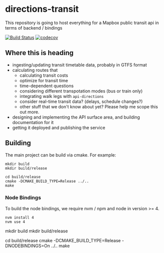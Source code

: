 # directions-transit
This repository is going to host everything for a Mapbox public transit api in terms of backend / bindings

[![Build Status](https://travis-ci.com/mapbox/directions-transit.svg?token=bB1pwxscyosgCFnSzzds&branch=master)](https://travis-ci.com/mapbox/directions-transit)
[![codecov](https://codecov.io/gh/mapbox/directions-transit/branch/master/graph/badge.svg?token=yDJlm8LLSU)](https://codecov.io/gh/mapbox/directions-transit)

## Where this is heading

- ingesting/updating transit timetable data, probably in GTFS format
- calculating routes that
  - calculating transit costs
  - optimize for transit time
  - time-dependent questions
  - considering different transpotation modes (bus or train only)
  - integrating walk legs with `api-directions`
  - consider real-time transit data? (delays, schedule changes?)
  - other stuff that we don't know about yet? Please help me scope this out more.
- designing and implementing the API surface area, and building documentation for it
- getting it deployed and publishing the service

## Building

The main project can be build via cmake.
For example:

```
mkdir build
mkdir build/release

cd build/release
cmake -DCMAKE_BUILD_TYPE=Release ../..
make
```

### Node Bindings

To build the node bindings, we require nvm / npm and node in version >= 4.

```
nvm install 4
nvm use 4
```

mkdir build
mkdir build/release

cd build/release
cmake -DCMAKE_BUILD_TYPE=Release -DNODEBINDINGS=On ../..
make
```
